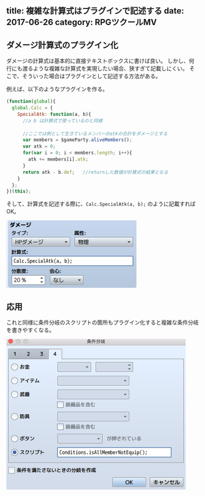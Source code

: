 title: 複雑な計算式はプラグインで記述する
date: 2017-06-26
category: RPGツクールMV
---

## ダメージ計算式のプラグイン化

ダメージの計算式は基本的に直接テキストボックスに書けば良い。
しかし、何行にも渡るような複雑な計算式を実現したい場合、狭すぎて記載しにくい。
そこで、そういった場合はプラグインとして記述する方法がある。

例えば、以下のようなプラグインを作る。

```javascript
(function(global){
  global.Calc = {
    SpecialAtk: function(a, b){
      //a b は計算式で使っているのと同様
      
      //ここでは例として生きているメンバーのatkの合計をダメージとする
      var members = $gameParty.aliveMembers();
      var atk = 0;
      for(var i = 0; i < members.length; i++){
        atk += members[i].atk;
      }
      return atk - b.def;   //returnした数値が計算式の結果となる
    }
  };
})(this);
```

そして、計算式を記述する際に、```Calc.SpecialAtk(a, b);``` のように記載すればOK。

![こんな感じ](/img/2017-06-26-calc/calc.png)


## 応用

これと同様に条件分岐のスクリプトの箇所もプラグイン化すると複雑な条件分岐を書きやすくなる。

![こんな感じ](/img/2017-06-26-calc/condition.png)
